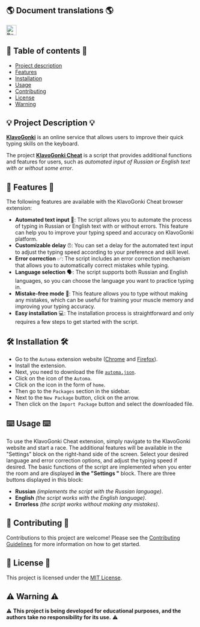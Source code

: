 ## 🌎 Document translations 🌎
<kbd>[<img title="Russian" alt="Russian" src="https://cdn.staticaly.com/gh/hjnilsson/country-flags/master/svg/ru.svg" width="27">](docs/README-ru.md)</kbd>

## 📑 Table of contents 📑
- [Project description](#project-description)
- [Features](#features)
- [Installation](#installation)
- [Usage](#usage)
- [Contributing](#contributing)
- [License](#license)
- [Warning](#warning)

## 💡 Project Description 💡 <a name="project-description"></a>
[**KlavoGonki**](https://klavogonki.ru/) is an online service that allows users to improve their quick typing skills on the keyboard. 

The project [**KlavoGonki Cheat**](#klavogonki-cheat) is a script that provides additional functions and features for users, such as _automated input of Russian or English text with or without some error_.


## 🚀 Features 🚀 <a name="features"></a>
The following features are available with the KlavoGonki Cheat browser extension:
- **Automated text input** 📝: The script allows you to automate the process of typing in Russian or English text with or without errors. This feature can help you to improve your typing speed and accuracy on KlavoGonki platform.
- **Customizable delay** ⏰: You can set a delay for the automated text input to adjust the typing speed according to your preference and skill level.
- **Error correction** ✅: The script includes an error correction mechanism that allows you to automatically correct mistakes while typing.
- **Language selection** 🗣️: The script supports both Russian and English languages, so you can choose the language you want to practice typing in.
- **Mistake-free mode** 🙅: This feature allows you to type without making any mistakes, which can be useful for training your muscle memory and improving your typing accuracy.
- **Easy installation** 💻: The installation process is straightforward and only requires a few steps to get started with the script.


## 🛠 Installation 🛠 <a name="installation"></a>
- Go to the `Automa` extension website ([Chrome](https://chrome.google.com/webstore/detail/automa/infppggnoaenmfagbfknfkancpbljcca) and [Firefox](https://addons.mozilla.org/en-US/firefox/addon/automa/)).
- Install the extension.
- Next, you need to download the file [`automa.json`](https://raw.githubusercontent.com/TungusSs/klavogonki-cheat/feature-and-update-branch/automa/automa.json).
- Click on the icon of the `Automa`.
- Click on the icon in the form of `home`.
- Then go to the `Packages` section in the sidebar.
- Next to the `New Package` button, click on the arrow.
- Then click on the `Import Package` button and select the downloaded file.


## ⌨️ Usage ⌨️ <a name="usage"></a>
To use the KlavoGonki Cheat extension, simply navigate to the KlavoGonki website and start a race. The additional features will be available in the "Settings" block on the right-hand side of the screen. Select your desired language and error correction options, and adjust the typing speed if desired.
The basic functions of the script are implemented when you enter the room and are displayed **in the "Settings "** block. There are three buttons displayed in this block:
- **Russian** _(implements the script with the Russian language)_.
- **English** _(the script works with the English language)_.
- **Errorless** _(the script works without making any mistakes)_.


## 🤝 Contributing 🤝 <a name="contributing"></a>
Contributions to this project are welcome! Please see the [Contributing Guidelines](./CONTRIBUTING.md) for more information on how to get started.


## 📝 License 📝 <a name="license"></a>
This project is licensed under the [MIT License](./LICENSE.md).


## ⚠️ Warning ⚠️ <a name="warning"></a>
⚠️ **This project is being developed for educational purposes, and the authors take no responsibility for its use.** ⚠️
